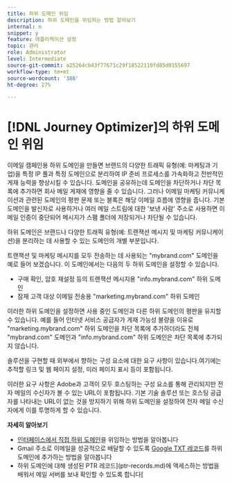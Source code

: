 ```yaml
---
title: 하위 도메인 위임
description: 하위 도메인을 위임하는 방법 알아보기
internal: n
snippet: y
feature: 애플리케이션 설정
topic: 관리
role: Administrator
level: Intermediate
source-git-commit: a25264cb43f77671c29f18522110fd85d0155697
workflow-type: tm+mt
source-wordcount: '388'
ht-degree: 27%

---
```



# [!DNL Journey Optimizer]의 하위 도메인 위임

이메일 캠페인용 하위 도메인을 만들면 브랜드의 다양한 트래픽 유형(예: 마케팅과 기업)을 특정 IP 풀과 특정 도메인으로 분리하여 IP 준비 프로세스를 가속화하고 전반적인 게재 능력을 향상시킬 수 있습니다. 도메인을 공유하는데 도메인을 차단하거나 차단 목록에 추가하면 회사 메일 게재에 영향을 줄 수 있습니다. 그러나 이메일 마케팅 커뮤니케이션과 관련된 도메인의 평판 문제 또는 블록은 해당 이메일 흐름에 영향을 줍니다. 기본 도메인을 발신자로 사용하거나 여러 메일 스트림에 대한 &#39;보낸 사람&#39; 주소로 사용하면 이메일 인증이 중단되어 메시지가 스팸 폴더에 저장되거나 차단될 수 있습니다.

하위 도메인은 브랜드나 다양한 트래픽 유형(예: 트랜잭션 메시지 및 마케팅 커뮤니케이션)을 분리하는 데 사용할 수 있는 도메인의 개별 부분입니다.

트랜잭션 및 마케팅 메시지를 모두 전송하는 데 사용되는 &quot;mybrand.com&quot; 도메인을 예로 들어 보겠습니다. 이 도메인에서는 다음의 두 하위 도메인을 설정할 수 있습니다.

* 구매 확인, 암호 재설정 등의 트랜잭션 메시지용 &quot;info.mybrand.com&quot; 하위 도메인
* 잠재 고객 대상 이메일 전송용 &quot;marketing.mybrand.com&quot; 하위 도메인

이러한 하위 도메인을 설정하면 사용 중인 도메인과 다른 하위 도메인의 평판을 유지할 수 있습니다. 예를 들어 인터넷 서비스 공급자가 게재 가능성 불량을 이유로 &quot;marketing.mybrand.com&quot; 하위 도메인을 차단 목록에 추가하더라도 전체 &quot;mybrand.com&quot; 도메인과 &quot;info.mybrand.com&quot; 하위 도메인은 차단 목록에 추가되지 않습니다.

솔루션을 구현할 때 외부에서 향하는 구성 요소에 대한 요구 사항이 있습니다.여기에는 추적할 링크 및 웹 페이지 설정, 미러 페이지 표시 등이 포함됩니다.

이러한 요구 사항은 Adobe과 고객이 모두 호스팅하는 구성 요소를 통해 관리되지만 전자 메일의 수신자가 볼 수 있는 URL이 포함됩니다. 기본 기술 솔루션 또는 호스팅 공급자를 나타내는 URL이 없는 것을 방지하기 위해 하위 도메인을 설정하여 전자 메일 수신자에게 이를 투명하게 할 수 있습니다.

**자세히 알아보기**

* [인터페이스에서 직접 하위 도메인](delegate-subdomain.md)을 위임하는 방법을 알아봅니다
* Gmail 주소로 이메일을 성공적으로 배달할 수 있도록 [Google TXT 레코드](google-txt.md)를 하위 도메인에 추가하는 방법을 알아봅니다
* 하위 도메인에 대해 생성된 PTR 레코드](ptr-records.md)에 액세스하는 방법을 배워서 메일 서버를 보내 확인할 수 있도록 합니다[
